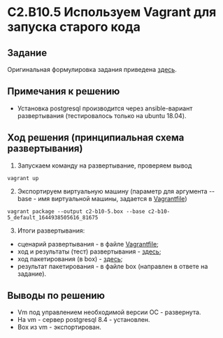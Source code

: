 # C2.B10.5 Используем Vagrant для запуска старого кода


## Задание

Оригинальная формулировка задания приведена [здесь](./TASK.md).

## Примечания к решению

- Установка postgresql производится через ansible-вариант развертывания (тестировалось только на ubuntu 18.04).

## Ход решения (принципиальная схема развертывания)

1. Запускаем команду на развертывание, проверяем вывод
```
vagrant up
```
2. Экспортируем виртуальную машину (параметр для аргумента --base - имя виртуальной машины, 
  задается в [Vagrantfile](./Vagrantfile))
```
vagrant package --output c2-b10-5.box --base c2-b10-5_default_1644938505616_81675

```
3. Итоги развертывания:
- сценарий развертывания - в файле [Vagrantfile](./Vagrantfile);
- ход и результаты (тест) развертывания  - [здесь](./out-vagrant_up.log);
- ход пакетирования (в box)  - [здесь](./out-vagrant_package.log);
- результат пакетирования - в файле box (направлен в ответе на задание).

## Выводы по решению

- Vm под управлением необходимой версии ОС - развернута.
- На vm - сервер postgresql 8.4 - установлен.
- Box из vm - экспортирован.
